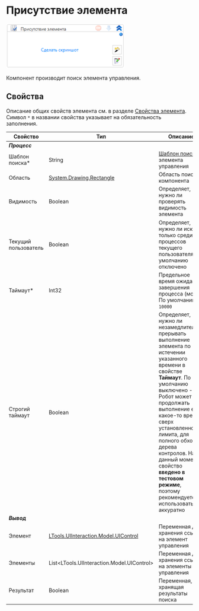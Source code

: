 # Присутствие элемента

![](../../../resources/activities/basic/uiinteraction/image-571.png)

Компонент производит поиск элемента управления.

## Свойства
Описание общих свойств элемента см. в разделе [Свойства элемента](https://docs.primo-rpa.ru/primo-rpa/primo-studio/process/elements#svoistva-elementa).\
Символ `*` в названии свойства указывает на обязательность заполнения.

| Свойство             | Тип                                         | Описание                                              |
| -------------------- | ------------------------------------------- | ----------------------------------------------------- |
| ***Процесс***           |  |  |
| Шаблон поиска\*      | String                                      | [Шаблон поиска](https://docs.primo-rpa.ru/primo-rpa/primo-studio/process/searchpatterns) элемента управления              |
| Область              | [System.Drawing.Rectangle](https://learn.microsoft.com/ru-ru/dotnet/api/system.drawing.rectangle?view=netcore-3.0)  | Область поиска компонента                             |
| Видимость            | Boolean                                     | Определяет, нужно ли проверять видимость элемента |
| Текущий пользователь | Boolean                                     | Определяет, нужно ли искать только среди процессов текущего пользователя. По умолчанию отключено   |
| Таймаут\*            | Int32                                       | Предельное время ожидания завершения процесса (мс). По умолчанию `10000`    |
| Строгий таймаут      | Boolean                                     | Определяет, нужно ли незамедлительно прерывать выполнение элемента по истечении указанного времени в свойстве **Таймаут**. По умолчанию выключено - Робот может продолжать выполнение еще какое-то время, сверх установленного лимита, для полного обхода дерева контролов. На данный момент свойство **введено в тестовом режиме**, поэтому рекомендуется использовать его аккуратно |
| ***Вывод***           |  |  |
| Элемент              | [LTools.UIInteraction.Model.UIControl](https://docs.primo-rpa.ru/primo-rpa/g_elements/el_basic/els_uiinteraction/tipy-dannykh/uicontrol) | Переменная для хранения ссылки на элемент управления  |
| Элементы             | List\<LTools.UIInteraction.Model.UIControl> | Переменная для хранения ссылок на элементы управления |
| Результат            | Boolean                                     | Переменная, хранящая результаты поиска                |
